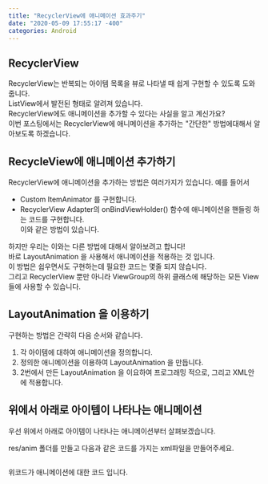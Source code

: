 ```yaml
---
title: "RecyclerView에 애니메이션 효과주기"
date: "2020-05-09 17:55:17 -400"
categories: Android
---
```


## RecyclerView
RecyclerView는 반복되는 아이템 목록을 뷰로 나타낼 때 쉽게 구현할 수 있도록 도와줍니다.  
ListView에서 발전된 형태로 알려져 있습니다.  
RecyclerView에도 애니메이션을 추가할 수 있다는 사실을 알고 계신가요?  
이번 포스팅에서는 RecyclerView에 애니메이션을 추가하는 "간단한" 방법에대해서 알아보도록 하겠습니다.  

## RecycleView에 애니메이션 추가하기
RecyclerView에 애니메이션을 추가하는 방법은 여러가지가 있습니다.
예를 들어서
- Custom ItemAnimator 를 구현합니다.  
- RecyclerView Adapter의 onBindViewHolder() 함수에 애니메이션을 핸들링 하는 코드를 구현합니다.  
이와 같은 방법이 있습니다.  

하지만 우리는 이와는 다른 방법에 대해서 알아보려고 합니다!  
바로 LayoutAnimation 을 사용해서 애니메이션을 적용하는 것 입니다.  
이 방법은 쉽우면서도 구현하는데 필요한 코드는 몇줄 되지 않습니다.  
그리고 RecyclerView 뿐만 아니라 ViewGroup의 하위 클래스에 해당하는 모든 View들에 사용할 수 있습니다.  


## LayoutAnimation 을 이용하기
구현하는 방법은 간략히 다음 순서와 같습니다.  
1. 각 아이템에 대하여 애니메이션을 정의합니다.
2. 정의한 애니메이션을 이용하여 LayoutAnimation 을 만듭니다.  
3. 2번에서 만든 LayoutAnimation 을 이요하여 프로그래밍 적으로, 그리고 XML안에 적용합니다.  

## 위에서 아래로 아이템이 나타나는 애니메이션
우선 위에서 아래로 아이템이 나타나는 애니메이션부터 살펴보겠습니다.  

res/anim 폴더를 만들고 다음과 같은 코드를 가지는 xml파일을 만들어주세요.  

```

```
위코드가 애니메이션에 대한 코드 입니다.







